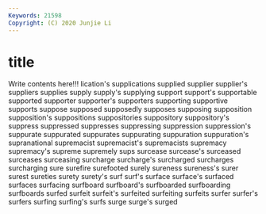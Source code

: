 ```yaml
---
Keywords: 21598
Copyright: (C) 2020 Junjie Li
---
```


# title

Write contents here!!!
lication's
supplications 
supplied 
supplier 
supplier's 
suppliers 
supplies 
supply 
supply's 
supplying 
support
support's 
supportable 
supported 
supporter 
supporter's 
supporters 
supporting 
supportive 
supports 
suppose
supposed 
supposedly 
supposes 
supposing 
supposition 
supposition's 
suppositions 
suppositories 
suppository 
suppository's
suppress 
suppressed 
suppresses 
suppressing 
suppression 
suppression's 
suppurate 
suppurated 
suppurates 
suppurating
suppuration 
suppuration's 
supranational 
supremacist 
supremacist's 
supremacists 
supremacy 
supremacy's 
supreme 
supremely
sups 
surcease 
surcease's 
surceased 
surceases 
surceasing 
surcharge 
surcharge's 
surcharged 
surcharges
surcharging 
sure 
surefire 
surefooted 
surely 
sureness 
sureness's 
surer 
surest 
sureties
surety 
surety's 
surf 
surf's 
surface 
surface's 
surfaced 
surfaces 
surfacing 
surfboard
surfboard's 
surfboarded 
surfboarding 
surfboards 
surfed 
surfeit 
surfeit's 
surfeited 
surfeiting 
surfeits
surfer 
surfer's 
surfers 
surfing 
surfing's 
surfs 
surge 
surge's 
surged 
